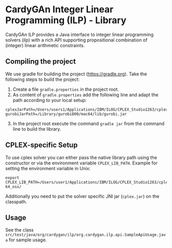 # CardyGAn Integer Linear Programming (ILP) - Library

CardyGAn ILP provides a Java interface to integer linear programming solvers (ilp) with a rich API supporting propositional combination of (integer) linear arithmetic constraints.

## Compiling the project
We use gradle for building the project (https://gradle.org). Take the following steps to build the project:
1. Create a file `gradle.properties` in the project root.
2. As content of `gradle.properties` add the following line and adapt the path according to your local setup:
```
cplexJarPath=/Users/users1/Applications/IBM/ILOG/CPLEX_Studio1263/cplex/lib/cplex.jar
gurobiJarPath=/Library/gurobi800/mac64/lib/gurobi.jar
```
3. In the project root execute the command `gradle jar` from the command line to build the library.

## CPLEX-specific Setup
To use cplex solver you can either pass the native library path using the constructor or via the environment variable ```CPLEX_LIB_PATH```. Example for setting the environment variable in Unix:
```
export CPLEX_LIB_PATH=/Users/user1/Applications/IBM/ILOG/CPLEX_Studio1263/cplex/bin/x86-64_osx/
```

Additionally you need to put the solver specific JNI jar (`cplex.jar`) on the classpath.

## Usage
See the class `src/test/java/org/cardygan/ilp/org.cardygan.ilp.api.SampleApiUsage.java` for sample usage.
